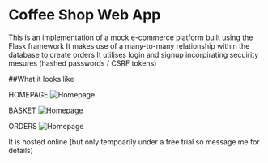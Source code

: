 # Coffee Shop Web App
This is an implementation of a mock e-commerce platform built using the Flask framework
It makes use of a many-to-many relationship within the database to create orders
It utilises login and signup incorpirating secuirity mesures (hashed passwords / CSRF tokens)

##What it looks like

HOMEPAGE
![Homepage](https://github.com/CodeDann/WebApp-CW2/tree/main/README-images/homepage.png?raw=true)

BASKET
![Homepage](https://github.com/CodeDann/CoffeeShop-WebApp/blob/main/README-images/basket.png?raw=true)

ORDERS
![Homepage](https://github.com/CodeDann/CoffeeShop-WebApp/blob/main/README-images/orders.png?raw=true)

It is hosted online (but only tempoarily under a free trial so message me for details)
